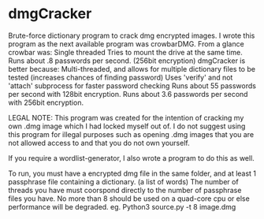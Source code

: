 # dmgCracker
Brute-force dictionary program to crack dmg encrypted images.
I wrote this program as the next available program was crowbarDMG.
From a glance crowbar was: 
  Single threaded
  Tries to mount the drive at the same time.
  Runs about .8 passwords per second. (256bit encryption)
dmgCracker is better because:
  Multi-threaded, and allows for multiple dictionary files to be tested (increases chances of finding password)
  Uses 'verify' and not 'attach' subprocess for faster password checking
  Runs about 55 passwords per second with 128bit encryption.
  Runs about 3.6 passwords per second with 256bit encryption.

LEGAL NOTE: This program was created for the intention of cracking my own .dmg image which I had locked myself out of. I do not suggest using this program for illegal purposes such as opening .dmg images that you are not allowed access to and that you do not own yourself. 

If you require a wordlist-generator, I also wrote a program to do this as well. 

To run, you must have a encrypted dmg file in the same folder, and at least 1 passphrase file containing a dictionary. (a list of words)
The number of threads you have must coorspond directly to the number of passphrase files you have. No more than 8 should be used on a quad-core cpu or else performance will be degraded.
eg. Python3 source.py -t 8 image.dmg
